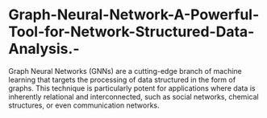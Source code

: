 # Graph-Neural-Network-A-Powerful-Tool-for-Network-Structured-Data-Analysis.-
Graph Neural Networks (GNNs) are a cutting-edge branch of machine learning that targets the processing of data structured in the form of graphs. This technique is particularly potent for applications where data is inherently relational and interconnected, such as social networks, chemical structures, or even communication networks.
